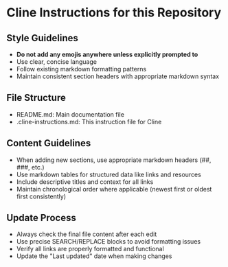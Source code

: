# Cline Instructions for this Repository

## Style Guidelines

- **Do not add any emojis anywhere unless explicitly prompted to**
- Use clear, concise language
- Follow existing markdown formatting patterns
- Maintain consistent section headers with appropriate markdown syntax

## File Structure

- README.md: Main documentation file
- .cline-instructions.md: This instruction file for Cline

## Content Guidelines

- When adding new sections, use appropriate markdown headers (##, ###, etc.)
- Use markdown tables for structured data like links and resources
- Include descriptive titles and context for all links
- Maintain chronological order where applicable (newest first or oldest first consistently)

## Update Process

- Always check the final file content after each edit
- Use precise SEARCH/REPLACE blocks to avoid formatting issues
- Verify all links are properly formatted and functional
- Update the "Last updated" date when making changes
